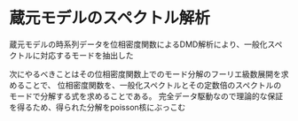 # 蔵元モデルのスペクトル解析

蔵元モデルの時系列データを位相密度関数によるDMD解析により、一般化スペクトルに対応するモードを抽出した  

次にやるべきことはその位相密度関数上でのモード分解のフーリエ級数展開を求めることで、
位相密度関数を、一般化スペクトルとその定数倍のスペクトルのモードで分解する式を求めることである。
完全データ駆動なので理論的な保証を得るため、得られた分解をpoisson核にぶっこむ
